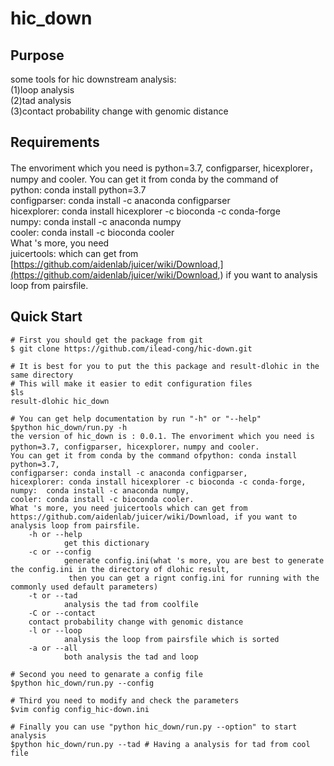 hic_down
===========================================
Purpose
------------------------------------------------------------------------------
some tools for hic  downstream analysis:  
(1)loop analysis  
(2)tad analysis  
(3)contact probability change with genomic distance  

Requirements
-------------------------------------------------------------------
The envoriment which you need is python=3.7, configparser, hicexplorer，numpy and cooler. You can get it from conda by the command of  
python: conda install python=3.7  
configparser: conda install -c anaconda configparser  
hicexplorer: conda install hicexplorer -c bioconda -c conda-forge  
numpy:  conda install -c anaconda numpy  
cooler: conda install -c bioconda cooler  
What 's more, you need   
juicertools: which can get from [https://github.com/aidenlab/juicer/wiki/Download,](https://github.com/aidenlab/juicer/wiki/Download,)
 if you want to analysis loop from pairsfile.  
 
Quick Start
----------------------------------------------------------------------------------------

```Shell,default
# First you should get the package from git
$ git clone https://github.com/ilead-cong/hic-down.git

# It is best for you to put the this package and result-dlohic in the same directory
# This will make it easier to edit configuration files
$ls
result-dlohic hic_down

# You can get help documentation by run "-h" or "--help"
$python hic_down/run.py -h
the version of hic_down is : 0.0.1. The envoriment which you need is python=3.7, configparser, hicexplorer，numpy and cooler. 
You can get it from conda by the command ofpython: conda install python=3.7, 
configparser: conda install -c anaconda configparser, 
hicexplorer: conda install hicexplorer -c bioconda -c conda-forge,
numpy:  conda install -c anaconda numpy,  
cooler: conda install -c bioconda cooler.
What 's more, you need juicertools which can get from
https://github.com/aidenlab/juicer/wiki/Download, if you want to analysis loop from pairsfile.
    -h or --help
            get this dictionary
    -c or --config
            generate config.ini(what 's more, you are best to generate the config.ini in the directory of dlohic result,
             then you can get a rignt config.ini for running with the commonly used default parameters)
    -t or --tad
            analysis the tad from coolfile
    -C or --contact
    contact probability change with genomic distance
    -l or --loop
            analysis the loop from pairsfile which is sorted
    -a or --all
            both analysis the tad and loop

# Second you need to genarate a config file
$python hic_down/run.py --config

# Third you need to modify and check the parameters
$vim config config_hic-down.ini

# Finally you can use "python hic_down/run.py --option" to start analysis
$python hic_down/run.py --tad # Having a analysis for tad from cool file


```

